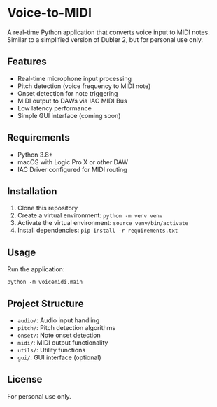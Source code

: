 # Voice-to-MIDI

A real-time Python application that converts voice input to MIDI notes. Similar to a simplified version of Dubler 2, but for personal use only.

## Features

- Real-time microphone input processing
- Pitch detection (voice frequency to MIDI note)
- Onset detection for note triggering
- MIDI output to DAWs via IAC MIDI Bus
- Low latency performance
- Simple GUI interface (coming soon)

## Requirements

- Python 3.8+
- macOS with Logic Pro X or other DAW
- IAC Driver configured for MIDI routing

## Installation

1. Clone this repository
2. Create a virtual environment: `python -m venv venv`
3. Activate the virtual environment: `source venv/bin/activate`
4. Install dependencies: `pip install -r requirements.txt`

## Usage

Run the application:

```
python -m voicemidi.main
```

## Project Structure

- `audio/`: Audio input handling
- `pitch/`: Pitch detection algorithms
- `onset/`: Note onset detection
- `midi/`: MIDI output functionality
- `utils/`: Utility functions
- `gui/`: GUI interface (optional)

## License

For personal use only.
